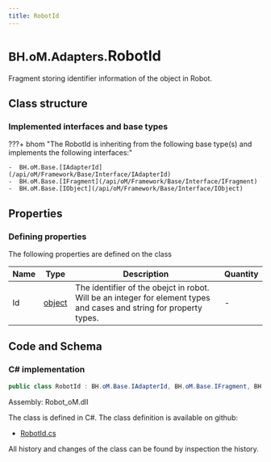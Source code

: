 ```yaml
---
title: RobotId
---
```


# <small>BH.oM.Adapters.</small>**RobotId**

Fragment storing identifier information of the object in Robot.

## Class structure

### Implemented interfaces and base types

???+ bhom "The RobotId is inheriting from the following base type(s) and implements the following interfaces:"

    -  BH.oM.Base.[IAdapterId](/api/oM/Framework/Base/Interface/IAdapterId)
    -  BH.oM.Base.[IFragment](/api/oM/Framework/Base/Interface/IFragment)
    -  BH.oM.Base.[IObject](/api/oM/Framework/Base/Interface/IObject)


## Properties



### Defining properties

The following properties are defined on the class

| Name             | Type             | Description      | Quantity         |
|------------------|------------------|------------------|------------------|
| Id | [object](https://learn.microsoft.com/en-us/dotnet/api/System.Object?view=netstandard-2.0) | The identifier of the obejct in robot. Will be an integer for element types and cases and string for property types. | - |


## Code and Schema

### C# implementation

``` C# title="C#"
public class RobotId : BH.oM.Base.IAdapterId, BH.oM.Base.IFragment, BH.oM.Base.IObject
```

Assembly: Robot_oM.dll

The class is defined in C#. The class definition is available on github:

- [RobotId.cs](https://github.com/BHoM/Robot_Toolkit/blob/develop/Robot_oM/Fragments\RobotId.cs)

All history and changes of the class can be found by inspection the history.
